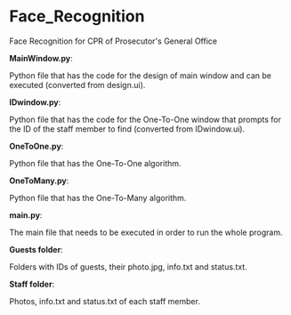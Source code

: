# Face_Recognition
Face Recognition for CPR of Prosecutor's General Office

<b>MainWindow.py</b>:

  Python file that has the code for the design of main window and can be executed (converted from design.ui).
  
<b>IDwindow.py</b>:

  Python file that has the code for the One-To-One window that prompts for the ID of the staff member to find (converted from IDwindow.ui).
  
<b>OneToOne.py</b>:

  Python file that has the One-To-One algorithm.
  
<b>OneToMany.py</b>:

  Python file that has the One-To-Many algorithm.
  
<b>main.py</b>:

  The main file that needs to be executed in order to run the whole program.
  
<b>Guests folder</b>:

  Folders with IDs of guests, their photo.jpg, info.txt and status.txt.
  
<b>Staff folder</b>:

  Photos, info.txt and status.txt of each staff member.
